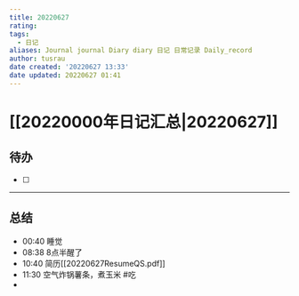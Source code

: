 ```yaml
---
title: 20220627
rating:
tags:
  - 日记
aliases: Journal journal Diary diary 日记 日常记录 Daily_record
author: tusrau
date created: '20220627 13:33'
date updated: 20220627 01:41
---
```


# [[20220000年日记汇总|20220627]]

## 待办

- [ ]

---

## 总结

- 00:40 睡觉
- 08:38 8点半醒了
- 10:40 简历[[20220627ResumeQS.pdf]]
- 11:30 空气炸锅薯条，煮玉米 #吃
-
